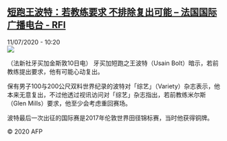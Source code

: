 <!--1594457804000-->
[短跑王波特：若教练要求 不排除复出可能 – 法国国际广播电台 - RFI](http://www.rfi.fr//cn/contenu/20200711-%E7%9F%AD%E8%B7%91%E7%8E%8B%E6%B3%A2%E7%89%B9%E8%8B%A5%E6%95%99%E7%BB%83%E8%A6%81%E6%B1%82-%E4%B8%8D%E6%8E%92%E9%99%A4%E5%A4%8D%E5%87%BA%E5%8F%AF%E8%83%BD)
------

<div>11/07/2020 - 10:20</div><img src="https://s.rfi.fr/media/display/a7c4e0f6-c352-11ea-87d2-005056a98db9/w:310/p:16x9/spo0002b.200711162006.jpg"><div class="t-content__body u-clearfix"><div class="m-interstitial"></div><p>（法新社牙买加金斯敦10日电）    牙买加短跑之王波特（Usain Bolt）暗示，若前教练提出要求，他有可能心动复出。</p><p>    保有男子100与200公尺双料世界纪录的波特对「综艺」（Variety）杂志表示，他本来无意复出，不过他透过视讯访问对「综艺」杂志指出，若前教练米尔斯（Glen Mills）要求，他至少会考虑重回赛场。</p><p>    波特最后一次出征的国际赛是2017年伦敦世界田径锦标赛，当时他获得铜牌。</p><p class="t-copyright">© 2020 AFP</p>        </div>
